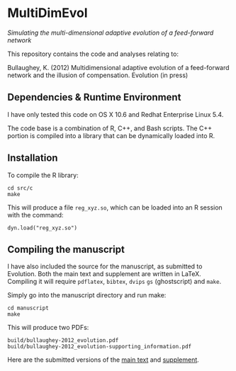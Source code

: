 MultiDimEvol
============

*Simulating the multi-dimensional adaptive evolution of a feed-forward network*

This repository contains the code and analyses relating to:

Bullaughey, K. (2012) Multidimensional adaptive evolution of a feed-forward network and the illusion of compensation. Evolution (in press)

Dependencies & Runtime Environment
----------------------------------

I have only tested this code on OS X 10.6 and Redhat Enterprise Linux 5.4. 

The code base is a combination of R, C++, and Bash scripts. The C++ portion is compiled into a library that can be dynamically loaded into R. 

Installation
------------

To compile the R library:

    cd src/c
    make

This will produce a file `reg_xyz.so`, which can be loaded into an R session with the command:

    dyn.load("reg_xyz.so")

Compiling the manuscript
------------------------

I have also included the source for the manuscript, as submitted to Evolution. Both the main text and supplement are written in LaTeX. Compiling it will require `pdflatex`, `bibtex`, `dvips` `gs` (ghostscript) and `make`.  

Simply go into the manuscript directory and run make:

    cd manuscript
    make

This will produce two PDFs:

    build/bullaughey-2012_evolution.pdf
    build/bullaughey-2012_evolution-supporting_information.pdf

Here are the submitted versions of the [main text][mt] and [supplement][sup].

[mt]: https://github.com/kbullaughey/multidimevol/blob/master/manuscript/submitted/bullaughey-2012_evolution.pdf?raw=true
[sup]: https://github.com/kbullaughey/multidimevol/blob/master/manuscript/submitted/bullaughey-2012_evolution-supporting_information.pdf?raw=true

